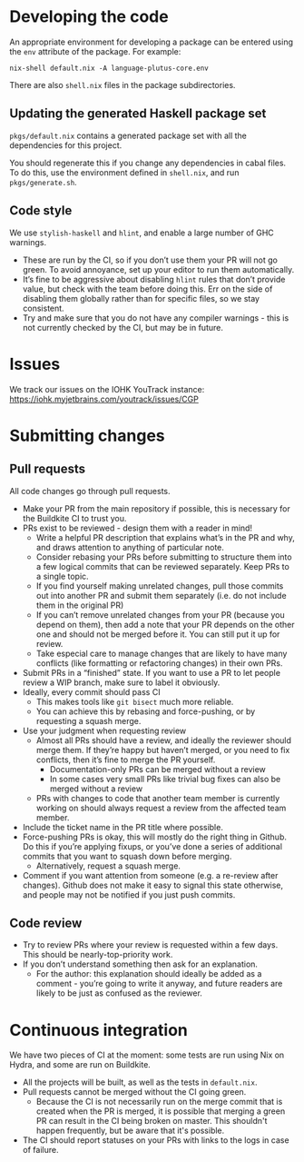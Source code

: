 # Developing the code

An appropriate environment for developing a package can be entered using the `env` attribute of the package. For example:
```
nix-shell default.nix -A language-plutus-core.env
```

There are also `shell.nix` files in the package subdirectories.

## Updating the generated Haskell package set

`pkgs/default.nix` contains a generated package set with all the dependencies for this project.

You should regenerate this if you change any dependencies in cabal files. To do this, use the environment defined in `shell.nix`, and run `pkgs/generate.sh`.

## Code style

We use `stylish-haskell` and `hlint`, and enable a large number of GHC warnings.
- These are run by the CI, so if you don’t use them your PR will not go green. To avoid annoyance, set up your editor to run them automatically.
- It’s fine to be aggressive about disabling `hlint` rules that don’t provide value, but check with the team before doing this. Err on the side of disabling them globally rather than for specific files, so we stay consistent.
- Try and make sure that you do not have any compiler warnings - this is not currently checked by the CI, but may be in future.

# Issues

We track our issues on the IOHK YouTrack instance: https://iohk.myjetbrains.com/youtrack/issues/CGP

# Submitting changes

## Pull requests

All code changes go through pull requests.
- Make your PR from the main repository if possible, this is necessary for the Buildkite CI to trust you.
- PRs exist to be reviewed - design them with a reader in mind!
    - Write a helpful PR description that explains what’s in the PR and why, and draws attention to anything of particular note.
    - Consider rebasing your PRs before submitting to structure them into a few logical commits that can be reviewed separately.
Keep PRs to a single topic.
    - If you find yourself making unrelated changes, pull those commits out into another PR and submit them separately (i.e. do not include them in the original PR)
    - If you can’t remove unrelated changes from your PR (because you depend on them), then add a note that your PR depends on the other one and should not be merged before it. You can still put it up for review.
    - Take especial care to manage changes that are likely to have many conflicts (like formatting or refactoring changes) in their own PRs.
- Submit PRs in a “finished” state. If you want to use a PR to let people review a WIP branch, make sure to label it obviously.
- Ideally, every commit should pass CI
    - This makes tools like `git bisect` much more reliable.
    - You can achieve this by rebasing and force-pushing, or by requesting a squash merge.
- Use your judgment when requesting review
    - Almost all PRs should have a review, and ideally the reviewer should merge them. If they’re happy but haven’t merged, or you need to fix conflicts, then it’s fine to merge the PR yourself.
        - Documentation-only PRs can be merged without a review
        - In some cases very small PRs like trivial bug fixes can also be merged without a review
    - PRs with changes to code that another team member is currently working on should always request a review from the affected team member.
- Include the ticket name in the PR title where possible.
- Force-pushing PRs is okay, this will mostly do the right thing in Github. Do this if you’re applying fixups, or you’ve done a series of additional commits that you want to squash down before merging.
    - Alternatively, request a squash merge.
- Comment if you want attention from someone (e.g. a re-review after changes). Github does not make it easy to signal this state otherwise, and people may not be notified if you just push commits.

## Code review

- Try to review PRs where your review is requested within a few days. This should be nearly-top-priority work.
- If you don’t understand something then ask for an explanation.
    - For the author: this explanation should ideally be added as a comment - you’re going to write it anyway, and future readers are likely to be just as confused as the reviewer.

# Continuous integration

We have two pieces of CI at the moment: some tests are run using Nix on Hydra, and some are run on Buildkite.
- All the projects will be built, as well as the tests in `default.nix`.
- Pull requests cannot be merged without the CI going green.
    - Because the CI is not necessarily run on the merge commit that is created when the PR is merged, it is possible that merging a green PR can result in the CI being broken on master. This shouldn't happen frequently, but be aware that it's possible.
- The CI should report statuses on your PRs with links to the logs in case of failure.
